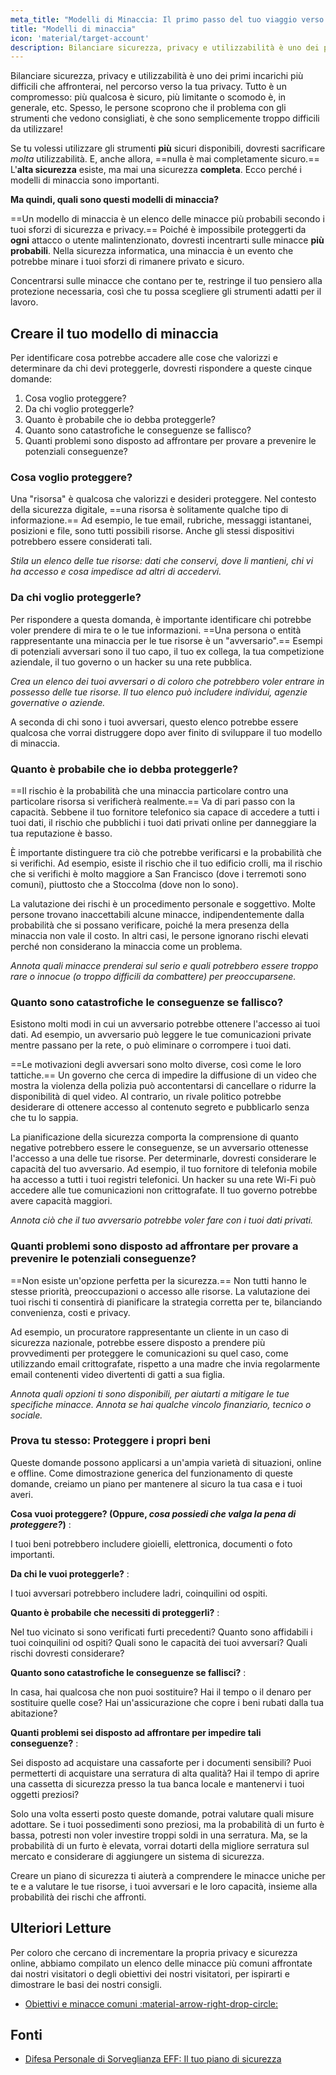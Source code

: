 ```yaml
---
meta_title: "Modelli di Minaccia: Il primo passo del tuo viaggio verso la privacy - Privacy Guides"
title: "Modelli di minaccia"
icon: 'material/target-account'
description: Bilanciare sicurezza, privacy e utilizzabilità è uno dei primi incarichi più difficili che affronterai, nel percorso verso la tua privacy.
---
```


Bilanciare sicurezza, privacy e utilizzabilità è uno dei primi incarichi più difficili che affronterai, nel percorso verso la tua privacy. Tutto è un compromesso: più qualcosa è sicuro, più limitante o scomodo è, in generale, etc. Spesso, le persone scoprono che il problema con gli strumenti che vedono consigliati, è che sono semplicemente troppo difficili da utilizzare!

Se tu volessi utilizzare gli strumenti **più** sicuri disponibili, dovresti sacrificare *molta* utilizzabilità. E, anche allora, ==nulla è mai completamente sicuro.== L'**alta sicurezza** esiste, ma mai una sicurezza **completa**. Ecco perché i modelli di minaccia sono importanti.

**Ma quindi, quali sono questi modelli di minaccia?**

==Un modello di minaccia è un elenco delle minacce più probabili secondo i tuoi sforzi di sicurezza e privacy.== Poiché è impossibile proteggerti da **ogni** attacco o utente malintenzionato, dovresti incentrarti sulle minacce **più probabili**. Nella sicurezza informatica, una minaccia è un evento che potrebbe minare i tuoi sforzi di rimanere privato e sicuro.

Concentrarsi sulle minacce che contano per te, restringe il tuo pensiero alla protezione necessaria, così che tu possa scegliere gli strumenti adatti per il lavoro.

## Creare il tuo modello di minaccia

Per identificare cosa potrebbe accadere alle cose che valorizzi e determinare da chi devi proteggerle, dovresti rispondere a queste cinque domande:

1. Cosa voglio proteggere?
2. Da chi voglio proteggerle?
3. Quanto è probabile che io debba proteggerle?
4. Quanto sono catastrofiche le conseguenze se fallisco?
5. Quanti problemi sono disposto ad affrontare per provare a prevenire le potenziali conseguenze?

### Cosa voglio proteggere?

Una "risorsa" è qualcosa che valorizzi e desideri proteggere. Nel contesto della sicurezza digitale, ==una risorsa è solitamente qualche tipo di informazione.== Ad esempio, le tue email, rubriche, messaggi istantanei, posizioni e file, sono tutti possibili risorse. Anche gli stessi dispositivi potrebbero essere considerati tali.

*Stila un elenco delle tue risorse: dati che conservi, dove li mantieni, chi vi ha accesso e cosa impedisce ad altri di accedervi.*

### Da chi voglio proteggerle?

Per rispondere a questa domanda, è importante identificare chi potrebbe voler prendere di mira te o le tue informazioni. ==Una persona o entità rappresentante una minaccia per le tue risorse è un "avversario".== Esempi di potenziali avversari sono il tuo capo, il tuo ex collega, la tua competizione aziendale, il tuo governo o un hacker su una rete pubblica.

*Crea un elenco dei tuoi avversari o di coloro che potrebbero voler entrare in possesso delle tue risorse. Il tuo elenco può includere individui, agenzie governative o aziende.*

A seconda di chi sono i tuoi avversari, questo elenco potrebbe essere qualcosa che vorrai distruggere dopo aver finito di sviluppare il tuo modello di minaccia.

### Quanto è probabile che io debba proteggerle?

==Il rischio è la probabilità che una minaccia particolare contro una particolare risorsa si verificherà realmente.== Va di pari passo con la capacità. Sebbene il tuo fornitore telefonico sia capace di accedere a tutti i tuoi dati, il rischio che pubblichi i tuoi dati privati online per danneggiare la tua reputazione è basso.

È importante distinguere tra ciò che potrebbe verificarsi e la probabilità che si verifichi. Ad esempio, esiste il rischio che il tuo edificio crolli, ma il rischio che si verifichi è molto maggiore a San Francisco (dove i terremoti sono comuni), piuttosto che a Stoccolma (dove non lo sono).

La valutazione dei rischi è un procedimento personale e soggettivo. Molte persone trovano inaccettabili alcune minacce, indipendentemente dalla probabilità che si possano verificare, poiché la mera presenza della minaccia non vale il costo. In altri casi, le persone ignorano rischi elevati perché non considerano la minaccia come un problema.

*Annota quali minacce prenderai sul serio e quali potrebbero essere troppo rare o innocue (o troppo difficili da combattere) per preoccuparsene.*

### Quanto sono catastrofiche le conseguenze se fallisco?

Esistono molti modi in cui un avversario potrebbe ottenere l'accesso ai tuoi dati. Ad esempio, un avversario può leggere le tue comunicazioni private mentre passano per la rete, o può eliminare o corrompere i tuoi dati.

==Le motivazioni degli avversari sono molto diverse, così come le loro tattiche.== Un governo che cerca di impedire la diffusione di un video che mostra la violenza della polizia può accontentarsi di cancellare o ridurre la disponibilità di quel video. Al contrario, un rivale politico potrebbe desiderare di ottenere accesso al contenuto segreto e pubblicarlo senza che tu lo sappia.

La pianificazione della sicurezza comporta la comprensione di quanto negative potrebbero essere le conseguenze, se un avversario ottenesse l'accesso a una delle tue risorse. Per determinarle, dovresti considerare le capacità del tuo avversario. Ad esempio, il tuo fornitore di telefonia mobile ha accesso a tutti i tuoi registri telefonici. Un hacker su una rete Wi-Fi può accedere alle tue comunicazioni non crittografate. Il tuo governo potrebbe avere capacità maggiori.

*Annota ciò che il tuo avversario potrebbe voler fare con i tuoi dati privati.*

### Quanti problemi sono disposto ad affrontare per provare a prevenire le potenziali conseguenze?

==Non esiste un'opzione perfetta per la sicurezza.== Non tutti hanno le stesse priorità, preoccupazioni o accesso alle risorse. La valutazione dei tuoi rischi ti consentirà di pianificare la strategia corretta per te, bilanciando convenienza, costi e privacy.

Ad esempio, un procuratore rappresentante un cliente in un caso di sicurezza nazionale, potrebbe essere disposto a prendere più provvedimenti per proteggere le comunicazioni su quel caso, come utilizzando email crittografate, rispetto a una madre che invia regolarmente email contenenti video divertenti di gatti a sua figlia.

*Annota quali opzioni ti sono disponibili, per aiutarti a mitigare le tue specifiche minacce. Annota se hai qualche vincolo finanziario, tecnico o sociale.*

### Prova tu stesso: Proteggere i propri beni

Queste domande possono applicarsi a un'ampia varietà di situazioni, online e offline. Come dimostrazione generica del funzionamento di queste domande, creiamo un piano per mantenere al sicuro la tua casa e i tuoi averi.

**Cosa vuoi proteggere? (Oppure, *cosa possiedi che valga la pena di proteggere?*)**
:

I tuoi beni potrebbero includere gioielli, elettronica, documenti o foto importanti.

**Da chi le vuoi proteggerle?**
:

I tuoi avversari potrebbero includere ladri, coinquilini od ospiti.

**Quanto è probabile che necessiti di proteggerli?**
:

Nel tuo vicinato si sono verificati furti precedenti? Quanto sono affidabili i tuoi coinquilini od ospiti? Quali sono le capacità dei tuoi avversari? Quali rischi dovresti considerare?

**Quanto sono catastrofiche le conseguenze se fallisci?**
:

In casa, hai qualcosa che non puoi sostituire? Hai il tempo o il denaro per sostituire quelle cose? Hai un'assicurazione che copre i beni rubati dalla tua abitazione?

**Quanti problemi sei disposto ad affrontare per impedire tali conseguenze?**
:

Sei disposto ad acquistare una cassaforte per i documenti sensibili? Puoi permetterti di acquistare una serratura di alta qualità? Hai il tempo di aprire una cassetta di sicurezza presso la tua banca locale e mantenervi i tuoi oggetti preziosi?

Solo una volta esserti posto queste domande, potrai valutare quali misure adottare. Se i tuoi possedimenti sono preziosi, ma la probabilità di un furto è bassa, potresti non voler investire troppi soldi in una serratura. Ma, se la probabilità di un furto è elevata, vorrai dotarti della migliore serratura sul mercato e considerare di aggiungere un sistema di sicurezza.

Creare un piano di sicurezza ti aiuterà a comprendere le minacce uniche per te e a valutare le tue risorse, i tuoi avversari e le loro capacità, insieme alla probabilità dei rischi che affronti.

## Ulteriori Letture

Per coloro che cercano di incrementare la propria privacy e sicurezza online, abbiamo compilato un elenco delle minacce più comuni affrontate dai nostri visitatori o degli obiettivi dei nostri visitatori, per ispirarti e dimostrare le basi dei nostri consigli.

- [Obiettivi e minacce comuni :material-arrow-right-drop-circle:](common-threats.md)

## Fonti

- [Difesa Personale di Sorveglianza EFF: Il tuo piano di sicurezza](https://ssd.eff.org/en/module/your-security-plan)
